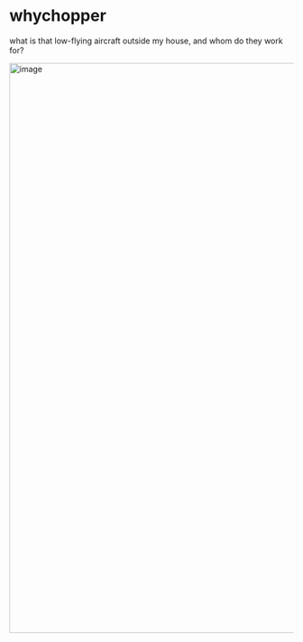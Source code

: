 # whychopper

what is that low-flying aircraft outside my house, and whom do they work for?

<img width="1010" alt="image" src="https://user-images.githubusercontent.com/693511/96068188-61cb4b00-0e69-11eb-88d5-407746b1c2d3.png">
